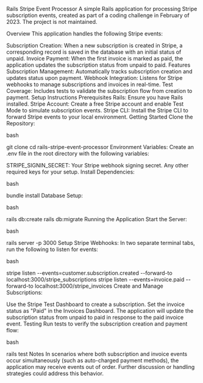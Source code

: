 Rails Stripe Event Processor
A simple Rails application for processing Stripe subscription events, created as part of a coding challenge in February of 2023. The project is not maintained.

Overview
This application handles the following Stripe events:

Subscription Creation: When a new subscription is created in Stripe, a corresponding record is saved in the database with an initial status of unpaid.
Invoice Payment: When the first invoice is marked as paid, the application updates the subscription status from unpaid to paid.
Features
Subscription Management: Automatically tracks subscription creation and updates status upon payment.
Webhook Integration: Listens for Stripe webhooks to manage subscriptions and invoices in real-time.
Test Coverage: Includes tests to validate the subscription flow from creation to payment.
Setup Instructions
Prerequisites
Rails: Ensure you have Rails installed.
Stripe Account: Create a free Stripe account and enable Test Mode to simulate subscription events.
Stripe CLI: Install the Stripe CLI to forward Stripe events to your local environment.
Getting Started
Clone the Repository:

bash

git clone <repository-url>
cd rails-stripe-event-processor
Environment Variables: Create an .env file in the root directory with the following variables:

STRIPE_SIGNIN_SECRET: Your Stripe webhook signing secret.
Any other required keys for your setup.
Install Dependencies:

bash

bundle install
Database Setup:

bash

rails db:create
rails db:migrate
Running the Application
Start the Server:

bash

rails server -p 3000
Setup Stripe Webhooks: In two separate terminal tabs, run the following to listen for events:

bash

stripe listen --events=customer.subscription.created --forward-to localhost:3000/stripe_subscriptions
stripe listen --events=invoice.paid --forward-to localhost:3000/stripe_invoices
Create and Manage Subscriptions:

Use the Stripe Test Dashboard to create a subscription.
Set the invoice status as "Paid" in the Invoices Dashboard.
The application will update the subscription status from unpaid to paid in response to the paid invoice event.
Testing
Run tests to verify the subscription creation and payment flow:

bash

rails test
Notes
In scenarios where both subscription and invoice events occur simultaneously (such as auto-charged payment methods), the application may receive events out of order. Further discussion or handling strategies could address this behavior.
